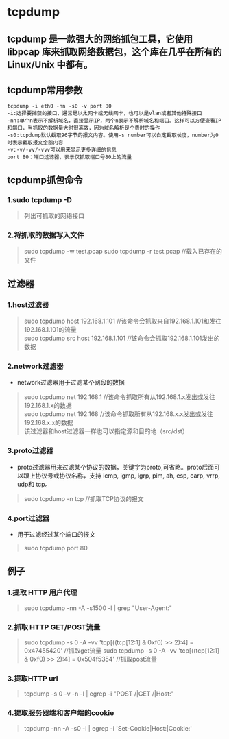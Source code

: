 # tcpdump
## tcpdump 是一款强大的网络抓包工具，它使用 libpcap 库来抓取网络数据包，这个库在几乎在所有的 Linux/Unix 中都有。
## tcpdump常用参数
```
tcpdump -i eth0 -nn -s0 -v port 80
-i:选择要捕获的接口，通常是以太网卡或无线网卡，也可以是vlan或者其他特殊接口
-nn:单个n表示不解析域名，直接显示IP，两个n表示不解析域名和端口。这样可以方便查看IP和端口，当抓取的数据量大时很高效，因为域名解析是个费时的操作
-s0:tcpdump默认截取96字节的报文内容。使用-s number可以自定截取长度，number为0时表示截取报文全部内容
-v:-v/-vv/-vvv可以用来显示更多详细的信息
port 80：端口过滤器，表示仅抓取端口号80上的流量
```
## tcpdump抓包命令
### 1.sudo tcpdump -D
> 列出可抓取的网络接口
### 2.将抓取的数据写入文件
> sudo tcpdump -w test.pcap
> sudo tcpdump -r test.pcap //载入已存在的文件

## 过滤器
### 1.host过滤器
> sudo tcpdump host 192.168.1.101  //该命令会抓取来自192.168.1.101和发往192.168.1.101的流量  
> sudo tcpdump src host 192.168.1.101  //该命令会抓取192.168.1.101发出的数据  
### 2.network过滤器
- network过滤器用于过滤某个网段的数据
> sudo tcpdump net 192.168.1  //该命令抓取所有从192.168.1.x发出或发往192.168.1.x的数据  
> sudo tcpdump net 192.168    //该命令抓取所有从192.168.x.x发出或发往192.168.x.x的数据  
> 该过滤器和host过滤器一样也可以指定源和目的地（src/dst）  
### 3.proto过滤器
- proto过滤器用来过滤某个协议的数据，关键字为proto,可省略。proto后面可以跟上协议号或协议名称，支持 icmp, igmp, igrp, pim, ah, esp, carp, vrrp, udp和 tcp。  
> sudo tcpdump -n tcp  //抓取TCP协议的报文
### 4.port过滤器
- 用于过滤经过某个端口的报文
> sudo tcpdump port 80
## 例子
### 1.提取 HTTP 用户代理
> sudo tcpdump -nn -A -s1500 -l | grep "User-Agent:"  
### 2.抓取 HTTP GET/POST流量
> sudo tcpdump -s 0 -A -vv 'tcp[((tcp[12:1] & 0xf0) >> 2):4] = 0x47455420'  //抓取get流量
> sudo tcpdump -s 0 -A -vv 'tcp[((tcp[12:1] & 0xf0) >> 2):4] = 0x504f5354'  //抓取post流量
### 3.提取HTTP url
> tcpdump -s 0 -v -n -l | egrep -i "POST /|GET /|Host:"
### 4.提取服务器端和客户端的cookie
> tcpdump -nn -A -s0 -l | egrep -i 'Set-Cookie|Host:|Cookie:'